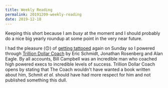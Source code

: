 ```yaml
---
title: Weekly Reading
permalink: 20191209-weekly-reading
date: 2019-12-18
---
```


Keeping this short because I am *busy* at the moment and I should probably do a nice big yearly roundup at some point in the very near future.

I had the pleasure (🙃) of [getting tattooed](https://twitter.com/iamacyborg/status/1206192759431991297) again on Sunday so I powered through [Trillion Dollar Coach](https://www.goodreads.com/book/show/43445551-trillion-dollar-coach) by Eric Schmidt, Jonathan Rosenberg and Alan Eagle. By all accounts, Bill Campbell was an incredible man who coached high powered execs to incredible levels of success. Trillion Dollar Coach opens by stating that The Coach wouldn't have wanted a book written about him, Schmit *et al.* should have had more respect for him and not published something this dull. 